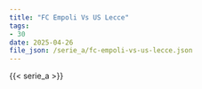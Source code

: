 ```yaml
---
title: "FC Empoli Vs US Lecce"
tags:
- 30
date: 2025-04-26
file_json: /serie_a/fc-empoli-vs-us-lecce.json
---
```


{{< serie_a >}}

